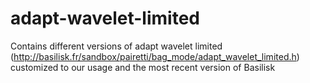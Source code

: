 # adapt-wavelet-limited
Contains different versions of adapt wavelet limited (http://basilisk.fr/sandbox/pairetti/bag_mode/adapt_wavelet_limited.h) customized to our usage and the most recent version of Basilisk
